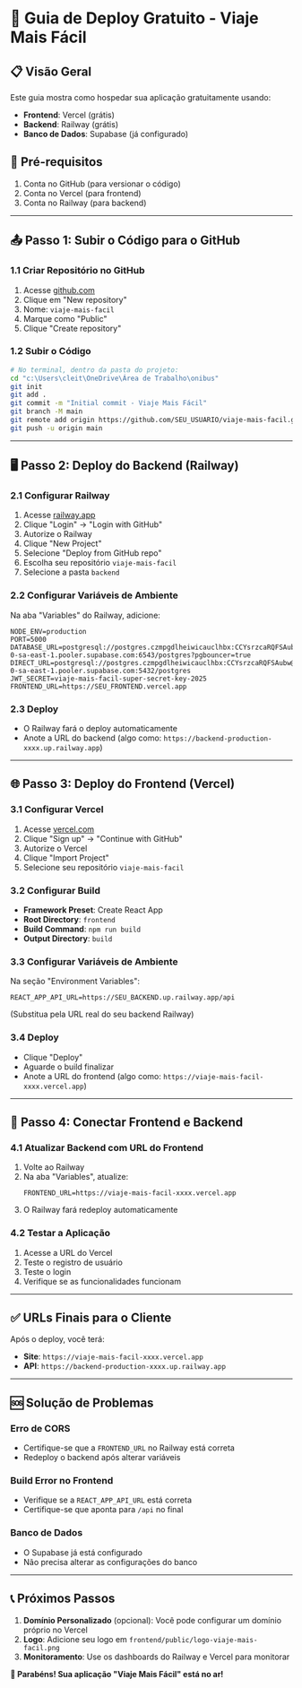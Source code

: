 # 🚀 Guia de Deploy Gratuito - Viaje Mais Fácil

## 📋 Visão Geral
Este guia mostra como hospedar sua aplicação gratuitamente usando:
- **Frontend**: Vercel (grátis)
- **Backend**: Railway (grátis) 
- **Banco de Dados**: Supabase (já configurado)

## 🔧 Pré-requisitos
1. Conta no GitHub (para versionar o código)
2. Conta no Vercel (para frontend)
3. Conta no Railway (para backend)

---

## 📤 Passo 1: Subir o Código para o GitHub

### 1.1 Criar Repositório no GitHub
1. Acesse [github.com](https://github.com)
2. Clique em "New repository"
3. Nome: `viaje-mais-facil`
4. Marque como "Public"
5. Clique "Create repository"

### 1.2 Subir o Código
```bash
# No terminal, dentro da pasta do projeto:
cd "c:\Users\cleit\OneDrive\Área de Trabalho\onibus"
git init
git add .
git commit -m "Initial commit - Viaje Mais Fácil"
git branch -M main
git remote add origin https://github.com/SEU_USUARIO/viaje-mais-facil.git
git push -u origin main
```

---

## 🖥️ Passo 2: Deploy do Backend (Railway)

### 2.1 Configurar Railway
1. Acesse [railway.app](https://railway.app)
2. Clique "Login" → "Login with GitHub"
3. Autorize o Railway
4. Clique "New Project"
5. Selecione "Deploy from GitHub repo"
6. Escolha seu repositório `viaje-mais-facil`
7. Selecione a pasta `backend`

### 2.2 Configurar Variáveis de Ambiente
Na aba "Variables" do Railway, adicione:
```
NODE_ENV=production
PORT=5000
DATABASE_URL=postgresql://postgres.czmpgdlheiwicauclhbx:CCYsrzcaRQFSAubw@aws-0-sa-east-1.pooler.supabase.com:6543/postgres?pgbouncer=true
DIRECT_URL=postgresql://postgres.czmpgdlheiwicauclhbx:CCYsrzcaRQFSAubw@aws-0-sa-east-1.pooler.supabase.com:5432/postgres
JWT_SECRET=viaje-mais-facil-super-secret-key-2025
FRONTEND_URL=https://SEU_FRONTEND.vercel.app
```

### 2.3 Deploy
- O Railway fará o deploy automaticamente
- Anote a URL do backend (algo como: `https://backend-production-xxxx.up.railway.app`)

---

## 🌐 Passo 3: Deploy do Frontend (Vercel)

### 3.1 Configurar Vercel
1. Acesse [vercel.com](https://vercel.com)
2. Clique "Sign up" → "Continue with GitHub"
3. Autorize o Vercel
4. Clique "Import Project"
5. Selecione seu repositório `viaje-mais-facil`

### 3.2 Configurar Build
- **Framework Preset**: Create React App
- **Root Directory**: `frontend`
- **Build Command**: `npm run build`
- **Output Directory**: `build`

### 3.3 Configurar Variáveis de Ambiente
Na seção "Environment Variables":
```
REACT_APP_API_URL=https://SEU_BACKEND.up.railway.app/api
```
(Substitua pela URL real do seu backend Railway)

### 3.4 Deploy
- Clique "Deploy"
- Aguarde o build finalizar
- Anote a URL do frontend (algo como: `https://viaje-mais-facil-xxxx.vercel.app`)

---

## 🔄 Passo 4: Conectar Frontend e Backend

### 4.1 Atualizar Backend com URL do Frontend
1. Volte ao Railway
2. Na aba "Variables", atualize:
   ```
   FRONTEND_URL=https://viaje-mais-facil-xxxx.vercel.app
   ```
3. O Railway fará redeploy automaticamente

### 4.2 Testar a Aplicação
1. Acesse a URL do Vercel
2. Teste o registro de usuário
3. Teste o login
4. Verifique se as funcionalidades funcionam

---

## ✅ URLs Finais para o Cliente

Após o deploy, você terá:
- **Site**: `https://viaje-mais-facil-xxxx.vercel.app`
- **API**: `https://backend-production-xxxx.up.railway.app`

---

## 🆘 Solução de Problemas

### Erro de CORS
- Certifique-se que a `FRONTEND_URL` no Railway está correta
- Redeploy o backend após alterar variáveis

### Build Error no Frontend
- Verifique se a `REACT_APP_API_URL` está correta
- Certifique-se que aponta para `/api` no final

### Banco de Dados
- O Supabase já está configurado
- Não precisa alterar as configurações do banco

---

## 📞 Próximos Passos

1. **Domínio Personalizado** (opcional): Você pode configurar um domínio próprio no Vercel
2. **Logo**: Adicione seu logo em `frontend/public/logo-viaje-mais-facil.png`
3. **Monitoramento**: Use os dashboards do Railway e Vercel para monitorar

**🎉 Parabéns! Sua aplicação "Viaje Mais Fácil" está no ar!**
